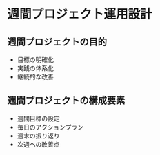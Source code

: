 # 週間プロジェクト運用設計

## 週間プロジェクトの目的

- 目標の明確化
- 実践の体系化
- 継続的な改善

## 週間プロジェクトの構成要素

- 週間目標の設定
- 毎日のアクションプラン
- 週末の振り返り
- 次週への改善点
